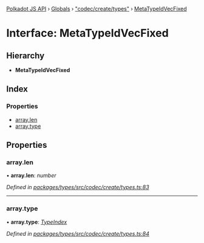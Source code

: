 [Polkadot JS API](../README.md) › [Globals](../globals.md) › ["codec/create/types"](../modules/_codec_create_types_.md) › [MetaTypeIdVecFixed](_codec_create_types_.metatypeidvecfixed.md)

# Interface: MetaTypeIdVecFixed

## Hierarchy

* **MetaTypeIdVecFixed**

## Index

### Properties

* [array.len](_codec_create_types_.metatypeidvecfixed.md#array.len)
* [array.type](_codec_create_types_.metatypeidvecfixed.md#array.type)

## Properties

###  array.len

• **array.len**: *number*

*Defined in [packages/types/src/codec/create/types.ts:83](https://github.com/polkadot-js/api/blob/6bf0d5eea/packages/types/src/codec/create/types.ts#L83)*

___

###  array.type

• **array.type**: *[TypeIndex](../modules/_codec_create_types_.md#typeindex)*

*Defined in [packages/types/src/codec/create/types.ts:84](https://github.com/polkadot-js/api/blob/6bf0d5eea/packages/types/src/codec/create/types.ts#L84)*

